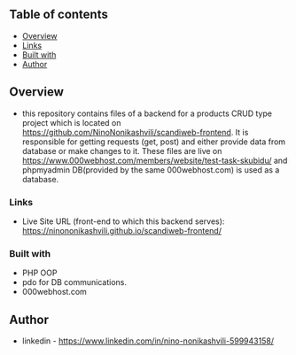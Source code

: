 ## Table of contents

  - [Overview](#overview)
  - [Links](#links)
  - [Built with](#built-with)
  - [Author](#author)


## Overview
- this repository contains files of a backend for a products CRUD type project which is located on https://github.com/NinoNonikashvili/scandiweb-frontend. It is
responsible for getting requests (get, post) and either provide data from database or make changes to it. These files are live on https://www.000webhost.com/members/website/test-task-skubidu/
and phpmyadmin DB(provided by the same 000webhost.com) is used as a database.



### Links

- Live Site URL (front-end to which this backend serves): https://ninononikashvili.github.io/scandiweb-frontend/


### Built with

- PHP OOP
- pdo for DB communications.
- 000webhost.com

## Author

- linkedin - https://www.linkedin.com/in/nino-nonikashvili-599943158/
